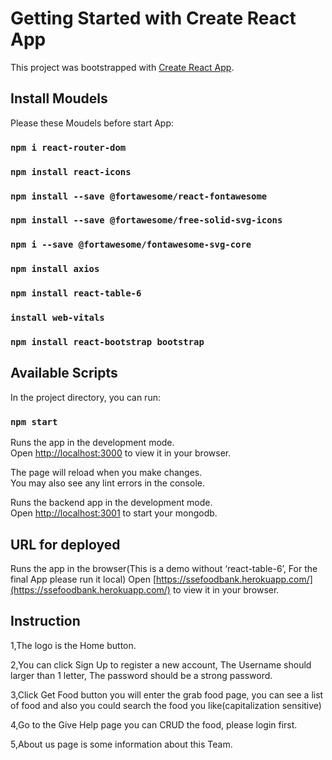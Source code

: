 # Getting Started with Create React App

This project was bootstrapped with [Create React App](https://github.com/facebook/create-react-app).

## Install Moudels

Please these Moudels before start App:

### `npm i react-router-dom`

### `npm install react-icons`

### `npm install --save @fortawesome/react-fontawesome`

### `npm install --save @fortawesome/free-solid-svg-icons`

### `npm i --save @fortawesome/fontawesome-svg-core `

### `npm install axios`

### `npm install react-table-6`

### `install web-vitals`

### `npm install react-bootstrap bootstrap`

## Available Scripts

In the project directory, you can run:

### `npm start`

Runs the app in the development mode.\
Open [http://localhost:3000](http://localhost:3000) to view it in your browser.

The page will reload when you make changes.\
You may also see any lint errors in the console.

Runs the backend app in the development mode.\
Open [http://localhost:3001](http://localhost:3001) to start your mongodb.

## URL for deployed

Runs the app in the browser(This is a demo without ‘react-table-6’,
For the final App please run it local)
Open [https://ssefoodbank.herokuapp.com/](https://ssefoodbank.herokuapp.com/) to view it in your browser.

## Instruction

1,The logo is the Home button.

2,You can click Sign Up to register a new account, The Username should larger than 1 letter, The password should be a strong password.

3,Click Get Food button you will enter the grab food page, you can see a list of food and also you could search the food you like(capitalization sensitive)

4,Go to the Give Help page you can CRUD the food, please login first.

5,About us page is some information about this Team.
